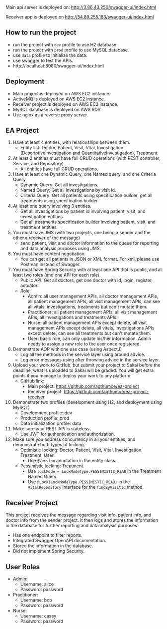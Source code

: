 Main api server is deployed on: http://3.86.43.250/swagger-ui/index.html

Receiver app is deployed on http://54.89.255.183/swagger-ui/index.html

## How to run the project
- run the project with `dev` profile to use H2 database.
- run the project with `prod` profile to use MySQL database.
- use `data` profile to initialize the data.
- use swagger to test the APIs.
- http://localhost:8080/swagger-ui/index.html

## Deployment
- Main project is deployed on AWS EC2 instance.
- ActiveMQ is deployed on AWS EC2 instance.
- Receiver project is deployed on AWS EC2 instance.
- MySQL database is deployed on AWS RDS.
- Use nginx as a reverse proxy server.

## EA Project
1. Have at least 4 entities, with relationships between them.
    - Entity list: Doctor, Patient, Visit, Vital, Investigation (DescriptiveInvestigation and QuantitativeInvestigation), Treatment.
2. At least 2 entities must have full CRUD operations (with REST controller, Service, and Repository)
   - All entities have full CRUD operations.
3. Have at least one Dynamic Query, one Named query, and one Criteria Query.
   - Dynamic Query: Get all investigations.
   - Named Query: Get all Investigations by visit id.
   - Criteria Query: Get all patients using specification builder, get all treatments using specification builder.
4. At least one query involving 3 entities.
   - Get all investigations by patient id involving patient, visit, and investigation entities.
   - Get all treatments specification builder involving patient, visit, and treatment entities.
5. You must have JMS (with two projects, one being a sender and the other a receiver of the message)
   - send patient, visit and doctor information to the queue for reporting and data analysis purposes using JMS.
6. You must have content negotiation.
   - You can get all patients in JSON or XML format. For xml, please use Postman instead of Swagger.
7. You must have Spring Security with at least one API that is public, and at least two roles (and one API for each role).
   - Public API: Get all doctors, get one doctor with id, login, register, actuator.
   - Role:
       - Admin: all user management APIs, all doctor management APIs, all patient management APIs, all visit management APIs, can see all vitals, investigations, treatments but can't mutate them.
       - Practitioner: all patient management APIs, all visit management APIs, all investigations and treatments APIs.
       - Nurse: all patient management APIs except delete, all visit management APIs except delete, all vitals, investigations APIs except delete, can see all treatments but can't mutate them.
       - User: basic role, can only update his/her information. Admin needs to assign a new role to the user once registered.
8. Demonstrate AOP with one use case (using AspectJ)
   - Log all the methods in the service layer using around advice.
   - Log error messages using after throwing advice in the service layer.
9. Upload your work to GitHub, but submit your project to Sakai before the deadline, what is uploaded to Sakai will be graded. You will get extra points if you manage to deploy your work to any platform.
   - GitHub link:
       - Main project: https://github.com/agthumoe/ea-project
       - Receiver project: https://github.com/agthumoe/ea-project-receiver
10. Demonstrate two profiles (development using H2, and deployment using MySQL)
    - Development profile: dev
    - Production profile: prod
    - Data initialization profile: data
11. Make sure your REST API is stateless.
    - Use JWT for authentication and authorization.
12. Make sure you address concurrency in all your entities, and demonstrate both types of locking.
    - Optimistic locking: Doctor, Patient, Visit, Vital, Investigation, Treatment, User.
        - Use `@Version` annotation in the entity class.
    - Pessimistic locking: Treatment.
        - Use `lockMode = LockModeType.PESSIMISTIC_READ` in the Treatment Named Query.
        - Use `@Lock(LockModeType.PESSIMISTIC_READ)` in the `VitalRepository` interface for the `findByVisitId` method.

## Receiver Project
This project receives the message regarding visit info, patient info, and doctor info from the sender project. It then logs and stores the information in the database for further reporting and data analysis purposes.
- Has one endpoint to filter reports.
- Integrated Swagger OpenAPI documentation.
- Stored the information in the database.
- Did not implement Spring Security.

## User Roles
- Admin: 
    - Username: alice
    - Password: password
- Practitioner:
    - Username: bob
    - Password: password
- Nurse:
    - Username: casey
    - Password: password